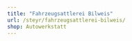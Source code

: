 ```yaml
---
title: "Fahrzeugsattlerei Bilweis"
url: /steyr/fahrzeugsattlerei-bilweis/
shop: Autowerkstatt
---
```

